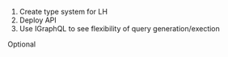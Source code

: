 

1) Create type system for LH
2) Deploy API
3) Use IGraphQL to see flexibility of query generation/exection

Optional
